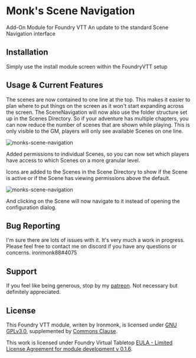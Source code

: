 # Monk's Scene Navigation
Add-On Module for Foundry VTT
An update to the standard Scene Navigation interface

## Installation
Simply use the install module screen within the FoundryVTT setup

## Usage & Current Features
The scenes are now contained to one line at the top.  This makes it easier to plan where to put things on the screen as it won't start expanding across the screen.
The SceneNavigation will now also use the folder structure set up in the Scenes Directory.  So if your adventure has multiple chapters, you can now reduce the number of scenes that are shown while playing.  This is only visible to the GM, players will only see available Scenes on one line.

![monks-scene-navigation](/screenshots/navigation.png)

Added permissions to individual Scenes, so you can now set which players have access to which Scenes on a more granular level.

Icons are added to the Scenes in the Scene Directory to show if the Scene is active or if the Scene has viewing permissions above the default.

![monks-scene-navigation](/screenshots/scene-identifiers.png)

And clicking on the Scene will now navigate to it instead of opening the configuration dialog.

## Bug Reporting
I'm sure there are lots of issues with it.  It's very much a work in progress.
Please feel free to contact me on discord if you have any questions or concerns. ironmonk88#4075

## Support

If you feel like being generous, stop by my <a href="https://www.patreon.com/ironmonk">patreon</a>.  Not necessary but definitely appreciated.

## License
This Foundry VTT module, writen by Ironmonk, is licensed under [GNU GPLv3.0](https://www.gnu.org/licenses/gpl-3.0.en.html), supplemented by [Commons Clause](https://commonsclause.com/).

This work is licensed under Foundry Virtual Tabletop [EULA - Limited License Agreement for module development v 0.1.6](http://foundryvtt.com/pages/license.html).
